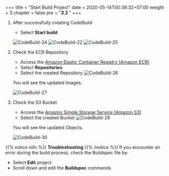 +++
title = "Start Build Project"
date = 2020-05-14T00:38:32+07:00
weight = 3
chapter = false
pre = "<b>3.2 </b>"
+++

1.  After successfully creating CodeBuild

    - Select **Start build**

    ![CodeBuild-24](/images/3/3.1-24.png?width=90pc)
    ![CodeBuild-22](/images/3/3.1-22.png?width=90pc)
    ![CodeBuild-25](/images/3/3.1-25.png?width=90pc)

2.  Check the ECR Repository

    - Access the [Amazon Elastic Container Registry (Amazon ECR)](https://ap-northeast-2.console.aws.amazon.com/ecr)
    - Select **Repositories**.
    - Select the created Repository
      ![CodeBuild-26](/images/3/3.1-28.png?width=90pc)

    You will see the updated Images.

    ![CodeBuild-27](/images/3/3.1-26.png?width=90pc)

3.  Check the S3 Bucket

    - Access the [Amazon Simple Storage Service (Amazon S3)](https://ap-northeast-2.console.aws.amazon.com/s3)
    - Select the created Bucket
      ![CodeBuild-29](/images/3/3.1-29.png?width=90pc)

    You will see the updated Objects.

    ![CodeBuild-30](/images/3/3.1-27.png?width=90pc)

{{% notice info %}}
**Troubleshooting**
{{% /notice %}}
If you encounter an error during the build process, check the Buildspec file by:

- Select **Edit** project
- Scroll down and edit the **Buildspec** commands
